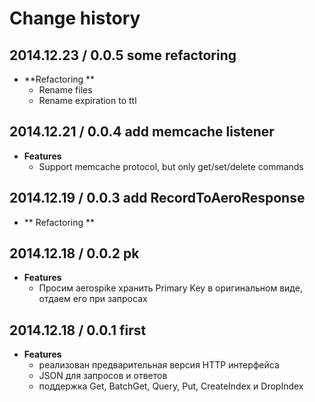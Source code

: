 # Change history

## 2014.12.23 / 0.0.5 some refactoring
* **Refactoring **
    * Rename files
    * Rename expiration to ttl

## 2014.12.21 / 0.0.4 add memcache listener
* **Features**
    * Support memcache protocol, but only get/set/delete commands

## 2014.12.19 / 0.0.3 add RecordToAeroResponse
* ** Refactoring **

## 2014.12.18 / 0.0.2 pk
* **Features**
	* Просим aerospike хранить Primary Key в оригинальном виде, отдаем его при запросах

## 2014.12.18 / 0.0.1 first
* **Features**
	* реализован предварительная версия HTTP интерфейса
	* JSON для запросов и ответов
	* поддержка Get, BatchGet, Query, Put, CreateIndex и DropIndex
